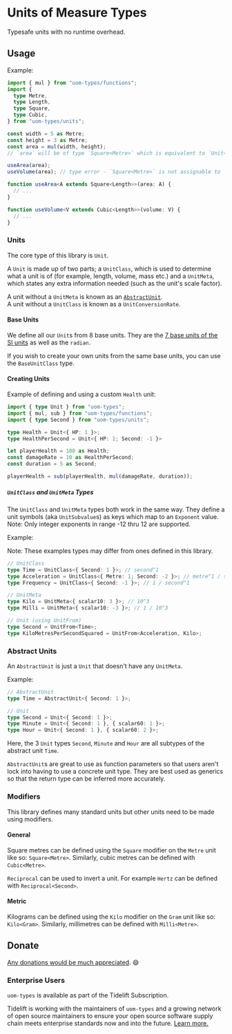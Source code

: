 # Units of Measure Types

Typesafe units with no runtime overhead.

## Usage

Example:

```ts
import { mul } from "uom-types/functions";
import {
  type Metre,
  type Length,
  type Square,
  type Cubic,
} from "uom-types/units";

const width = 5 as Metre;
const height = 3 as Metre;
const area = mul(width, height);
// `area` will be of type `Square<Metre>` which is equivalent to `Unit<{ Metre: 2 }>`.

useArea(area);
useVolume(area); // type error - `Square<Metre>` is not assignable to `Cubic<Length>`.

function useArea<A extends Square<Length>>(area: A) {
  // ...
}

function useVolume<V extends Cubic<Length>>(volume: V) {
  // ...
}
```

### Units

The core type of this library is `Unit`.

A `Unit` is made up of two parts; a `UnitClass`, which is used to determine what a unit is of (for example, length, volume, mass etc.)
and a `UnitMeta`, which states any extra information needed (such as the unit's scale factor).

A unit without a `UnitMeta` is known as an [`AbstractUnit`](#abstract-units).\
A unit without a `UnitClass` is known as a `UnitConversionRate`.

#### Base Units

We define all our `Unit`s from 8 base units. They are the [7 base units of the SI units](https://en.wikipedia.org/wiki/International_System_of_Units#Base_units) as well as
the `radian`.

If you wish to create your own units from the same base units, you can use the `BaseUnitClass` type.

#### Creating Units

Example of defining and using a custom `Health` unit:

```ts
import { type Unit } from "uom-types";
import { mul, sub } from "uom-types/functions";
import { type Second } from "uom-types/units";

type Health = Unit<{ HP: 1 }>;
type HealthPerSecond = Unit<{ HP: 1; Second: -1 }>

let playerHealth = 100 as Health;
const damageRate = 10 as HealthPerSecond;
const duration = 5 as Second;

playerHealth = sub(playerHealth, mul(damageRate, duration));
```

##### `UnitClass` and `UnitMeta` Types

The `UnitClass` and `UnitMeta` types both work in the same way.
They define a unit symbols (aka `UnitSubvalue`s) as keys which map to an `Exponent` value.\
Note: Only integer exponents in range -12 thru 12 are supported.

Example:

Note: These examples types may differ from ones defined in this library.

```ts
// UnitClass
type Time = UnitClass<{ Second: 1 }>; // second^1
type Acceleration = UnitClass<{ Metre: 1; Second: -2 }>; // metre^1 / second^2
type Frequency = UnitClass<{ Second: -1 }>; // 1 / second^1

// UnitMeta
type Kilo = UnitMeta<{ scalar10: 3 }>; // 10^3
type Milli = UnitMeta<{ scalar10: -3 }>; // 1 / 10^3

// Unit (using UnitFrom)
type Second = UnitFrom<Time>;
type KiloMetresPerSecondSquared = UnitFrom<Acceleration, Kilo>;
```

### Abstract Units

An `AbstractUnit` is just a `Unit` that doesn't have any `UnitMeta`.

Example:

```ts
// AbstractUnit
type Time = AbstractUnit<{ Second: 1 }>;

// Unit
type Second = Unit<{ Second: 1 }>;
type Minute = Unit<{ Second: 1 }, { scalar60: 1 }>;
type Hour = Unit<{ Second: 1 }, { scalar60: 2 }>;
```

Here, the 3 `Unit` types `Second`, `Minute` and `Hour` are all subtypes of the abstract unit `Time`.

`AbstractUnit`s are great to use as function parameters so that users aren't lock into having to use a concrete unit type.
They are best used as generics so that the return type can be inferred more accurately.

### Modifiers

This library defines many standard units but other units need to be made using modifiers.

#### General

Square metres can be defined using the `Square` modifier on the `Metre` unit like so: `Square<Metre>`.
Similarly, cubic metres can be defined with `Cubic<Metre>`.

`Reciprocal` can be used to invert a unit. For example `Hertz` can be defined with `Reciprocal<Second>`.

#### Metric

Kilograms can be defined using the `Kilo` modifier on the `Gram` unit like so: `Kilo<Gram>`.
Similarly, millimetres can be defined with `Milli<Metre>`.

## Donate

[Any donations would be much appreciated](https://github.com/RebeccaStevens/uom-types/blob/main/DONATIONS.md). 😄

### Enterprise Users

`uom-types` is available as part of the Tidelift Subscription.

Tidelift is working with the maintainers of `uom-types` and a growing network of open source maintainers to ensure your open source software supply chain meets enterprise standards now and into the future.
[Learn more.](https://tidelift.com/subscription/pkg/npm-uom-types?utm_source=npm-uom-types&utm_medium=referral&utm_campaign=enterprise&utm_term=repo)
